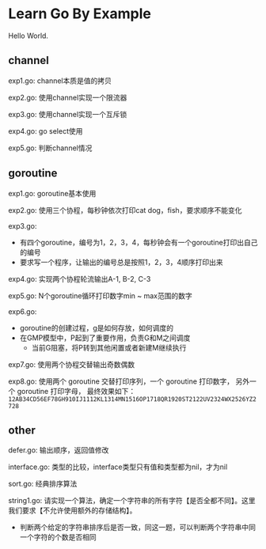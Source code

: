 # Learn Go By Example

Hello World.

## channel

exp1.go: channel本质是值的拷贝

exp2.go: 使用channel实现一个限流器

exp3.go: 使用channel实现一个互斥锁

exp4.go: go select使用

exp5.go: 判断channel情况

## goroutine

exp1.go: goroutine基本使用

exp2.go: 使用三个协程，每秒钟依次打印cat dog，fish，要求顺序不能变化

exp3.go:
- 有四个goroutine，编号为1，2，3，4，每秒钟会有一个goroutine打印出自己的编号
- 要求写一个程序，让输出的编号总是按照1，2，3，4顺序打印出来

exp4.go: 实现两个协程轮流输出A-1, B-2, C-3

exp5.go: N个goroutine循环打印数字min ~ max范围的数字

exp6.go:
- goroutine的创建过程，g是如何存放，如何调度的
- 在GMP模型中，P起到了重要作用，负责G和M之间调度
    - 当前G阻塞，将P转到其他闲置或者新建M继续执行

exp7.go: 使用两个协程交替输出奇数偶数

exp8.go: 使用两个 goroutine 交替打印序列，一个 goroutine 打印数字， 另外一个 goroutine 打印字母， 最终效果如下：
`12AB34CD56EF78GH910IJ1112KL1314MN1516OP1718QR1920ST2122UV2324WX2526YZ2728`

## other
defer.go: 输出顺序，返回值修改

interface.go: 类型的比较，interface类型只有值和类型都为nil，才为nil

sort.go: 经典排序算法

string1.go: 请实现一个算法，确定一个字符串的所有字符【是否全都不同】。这里我们要求【不允许使用额外的存储结构】。
  - 判断两个给定的字符串排序后是否一致，同这一题，可以判断两个字符串中同一个字符的个数是否相同
